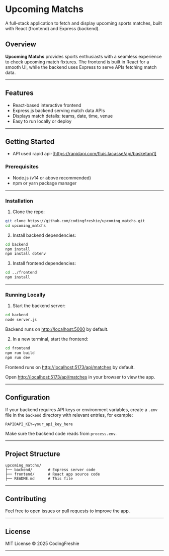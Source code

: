 
# Upcoming Matchs

A full-stack application to fetch and display upcoming sports matches, built with React (frontend) and Express (backend).

## Overview

**Upcoming Matchs** provides sports enthusiasts with a seamless experience to check upcoming match fixtures. The frontend is built in React for a smooth UI, while the backend uses Express to serve APIs fetching match data.

---

## Features

- React-based interactive frontend
- Express.js backend serving match data APIs
- Displays match details: teams, date, time, venue
- Easy to run locally or deploy

---

## Getting Started
- API used rapid api-[https://rapidapi.com/fluis.lacasse/api/basketapi1]
### Prerequisites

- Node.js (v14 or above recommended)
- npm or yarn package manager

---

### Installation

1. Clone the repo:

```bash
git clone https://github.com/codingfreshie/upcoming_matchs.git
cd upcoming_matchs
```

2. Install backend dependencies:

```bash
cd backend
npm install
npm install dotenv

```

3. Install frontend dependencies:

```bash
cd ../frontend
npm install

```

---

### Running Locally

1. Start the backend server:

```bash
cd backend
node server.js
```

Backend runs on [http://localhost:5000](http://localhost:5000) by default.

2. In a new terminal, start the frontend:

```bash
cd frontend
npm run build
npm run dev
```

Frontend runs on [http://localhost:5173/api/matches](http://localhost:5137) by default.

Open [http://localhost:5173/api/matches](http://localhost:5173/api/matches) in your browser to view the app.

---

## Configuration

If your backend requires API keys or environment variables, create a `.env` file in the `backend` directory with relevant entries, for example:

```
RAPIDAPI_KEY=your_api_key_here

```

Make sure the backend code reads from `process.env`.

---

## Project Structure

```
upcoming_matchs/
├── backend/       # Express server code
├── frontend/      # React app source code
├── README.md      # This file
```

---

## Contributing

Feel free to open issues or pull requests to improve the app.

---

## License

MIT License © 2025 CodingFreshie

---
